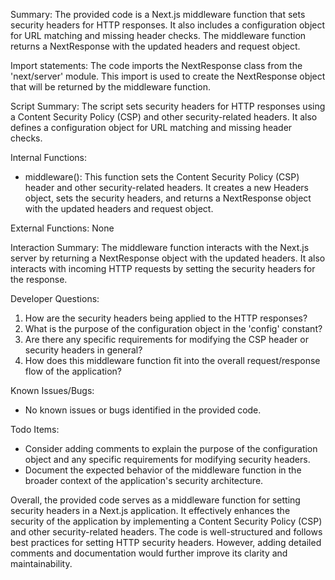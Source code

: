 Summary:
The provided code is a Next.js middleware function that sets security headers for HTTP responses. It also includes a configuration object for URL matching and missing header checks. The middleware function returns a NextResponse with the updated headers and request object.

Import statements:
The code imports the NextResponse class from the 'next/server' module. This import is used to create the NextResponse object that will be returned by the middleware function.

Script Summary:
The script sets security headers for HTTP responses using a Content Security Policy (CSP) and other security-related headers. It also defines a configuration object for URL matching and missing header checks.

Internal Functions:
- middleware(): This function sets the Content Security Policy (CSP) header and other security-related headers. It creates a new Headers object, sets the security headers, and returns a NextResponse object with the updated headers and request object.

External Functions:
None

Interaction Summary:
The middleware function interacts with the Next.js server by returning a NextResponse object with the updated headers. It also interacts with incoming HTTP requests by setting the security headers for the response.

Developer Questions:
1. How are the security headers being applied to the HTTP responses?
2. What is the purpose of the configuration object in the 'config' constant?
3. Are there any specific requirements for modifying the CSP header or security headers in general?
4. How does this middleware function fit into the overall request/response flow of the application?

Known Issues/Bugs:
- No known issues or bugs identified in the provided code.

Todo Items:
- Consider adding comments to explain the purpose of the configuration object and any specific requirements for modifying security headers.
- Document the expected behavior of the middleware function in the broader context of the application's security architecture.

Overall, the provided code serves as a middleware function for setting security headers in a Next.js application. It effectively enhances the security of the application by implementing a Content Security Policy (CSP) and other security-related headers. The code is well-structured and follows best practices for setting HTTP security headers. However, adding detailed comments and documentation would further improve its clarity and maintainability.